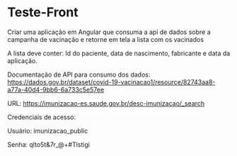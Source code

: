 # Teste-Front

Criar uma aplicação em Angular que consuma a api de dados sobre a campanha de vacinação e retorne em tela a lista com os vacinados 

A lista deve conter: Id do paciente, data de nascimento, fabricante e data da aplicação.




Documentação de API para consumo dos dados:
https://dados.gov.br/dataset/covid-19-vacinacao1/resource/82743aa8-a77a-40d4-9bb6-6a733c5e57ee

URL: https://imunizacao-es.saude.gov.br/desc-imunizacao/_search

Credenciais de acesso:

Usuário: imunizacao_public

Senha: qlto5t&7r_@+#Tlstigi

